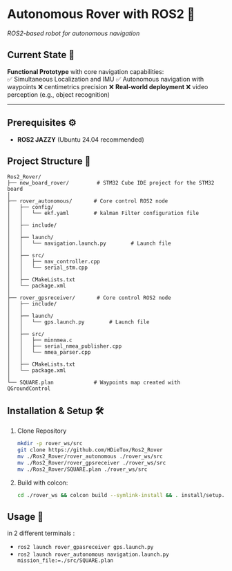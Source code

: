 # Autonomous Rover with ROS2 🚀  
*ROS2-based robot for autonomous navigation*

## Current State 🧪  
**Functional Prototype** with core navigation capabilities:  
✅ Simultaneous Localization and IMU
✅ Autonomous navigation with waypoints
❌ centimetrics precision
❌ **Real-world deployment**
❌ video perception (e.g., object recognition)  

---

## Prerequisites ⚙️
- **ROS2 JAZZY** (Ubuntu 24.04 recommended)

## Project Structure 📂
```
Ros2_Rover/
├── new_board_rover/         # STM32 Cube IDE project for the STM32 board
│
├── rover_autonomous/       # Core control ROS2 node
│   ├── config/
│   │   └── ekf.yaml        # kalman Filter configuration file
│   │
│   ├── include/
│   │
│   ├── launch/
│   │   └── navigation.launch.py        # Launch file
│   │
│   ├── src/
│   │   ├── nav_controller.cpp
│   │   └── serial_stm.cpp
│   │
│   ├── CMakeLists.txt
│   └── package.xml
│
├── rover_gpsreceiver/       # Core control ROS2 node
│   ├── include/
│   │
│   ├── launch/
│   │   └── gps.launch.py        # Launch file
│   │
│   ├── src/
│   │   ├── minnmea.c
│   │   ├── serial_nmea_publisher.cpp
│   │   └── nmea_parser.cpp
│   │
│   ├── CMakeLists.txt
│   └── package.xml
│
└── SQUARE.plan             # Waypoints map created with QGroundControl
```

## Installation & Setup 🛠️

1. Clone Repository
    ```bash 
    mkdir -p rover_ws/src
    git clone https://github.com/HDieTox/Ros2_Rover
    mv ./Ros2_Rover/rover_autonomous ./rover_ws/src
    mv ./Ros2_Rover/rover_gpsreceiver ./rover_ws/src
    mv ./Ros2_Rover/SQUARE.plan ./rover_ws/src
    ```
2. Build with colcon:
    ```bash 
    cd ./rover_ws && colcon build --symlink-install && . install/setup.bash
    ```
## Usage 🧭

in 2 different terminals : 

- `ros2 launch rover_gpasreceiver gps.launch.py`
- `ros2 launch rover_autonomous navigation.launch.py mission_file:=./src/SQUARE.plan`
